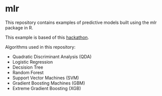 # mlr
This repository contains examples of predictive models built using the mlr package in R.

This example is based of this [hackathon](https://datahack.analyticsvidhya.com/contest/practice-problem-loan-prediction-iii/).

Algorithms used in this repository: 

* Quadratic Discriminant Analysis (QDA)
* Logistic Regression
* Decsision Tree
* Random Forest 
* Support Vector Machines (SVM)
* Gradient Boosting Machines (GBM)
* Extreme Gradient Boosting (XGB)
